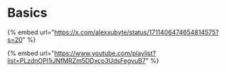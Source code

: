 # Basics

{% embed url="https://x.com/alexxubyte/status/1711406474654814575?s=20" %}

{% embed url="https://www.youtube.com/playlist?list=PLzdnOPI1iJNfMRZm5DDxco3UdsFegvuB7" %}
